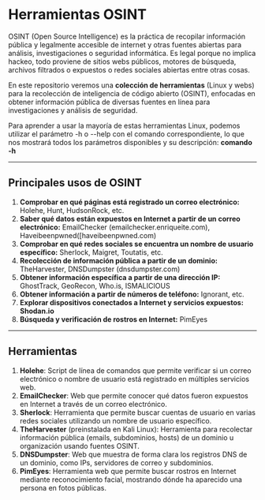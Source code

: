 # Herramientas OSINT
OSINT (Open Source Intelligence) es la práctica de recopilar información pública y legalmente accesible de internet y otras fuentes abiertas para análisis, investigaciones o seguridad informática. Es legal porque no implica hackeo, todo proviene de sitios webs públicos, motores de búsqueda, archivos filtrados o expuestos o redes sociales abiertas entre otras cosas.

En este repositorio veremos una **colección de herramientas** (Linux y webs) para la recolección de inteligencia de código abierto (OSINT), enfocadas en obtener información pública de diversas fuentes en línea para investigaciones y análisis de seguridad. 

Para aprender a usar la mayoría de estas herramientas Linux, podemos utilizar el parámetro -h o --help con el comando correspondiente, lo que nos mostrará todos los parámetros disponibles y su descripción: 
**comando -h**


---

## Principales usos de OSINT

1. **Comprobar en qué páginas está registrado un correo electrónico:** Holehe, Hunt, HudsonRock, etc.  
2. **Saber qué datos están expuestos en Internet a partir de un correo electrónico:** EmailChecker (emailchecker.enriqueite.com), Haveibeenpwned([haveibeenpwned.com)
3. **Comprobar en qué redes sociales se encuentra un nombre de usuario específico:** Sherlock, Maigret, Toutatis, etc.  
4. **Recolección de información pública a partir de un dominio:** TheHarvester, DNSDumpster (dnsdumpster.com) 
5. **Obtener información específica a partir de una dirección IP:** GhostTrack, GeoRecon, Who.is, ISMALICIOUS  
6. **Obtener información a partir de números de teléfono:** Ignorant, etc.
7. **Explorar dispositivos conectados a Internet y servicios expuestos: Shodan.io**
8. **Búsqueda y verificación de rostros en Internet:** PimEyes  

---

## Herramientas

1. **Holehe**: Script de línea de comandos que permite verificar si un correo electrónico o nombre de usuario está registrado en múltiples servicios web.  
2. **EmailChecker**: Web que permite conocer qué datos fueron expuestos en Internet a través de un correo electrónico.  
3. **Sherlock**: Herramienta que permite buscar cuentas de usuario en varias redes sociales utilizando un nombre de usuario específico.  
4. **TheHarvester** (preinstalada en Kali Linux): Herramienta para recolectar información pública (emails, subdominios, hosts) de un dominio u organización usando fuentes OSINT.  
5. **DNSDumpster**: Web que muestra de forma clara los registros DNS de un dominio, como IPs, servidores de correo y subdominios.  
6. **PimEyes**: Herramienta web que permite buscar rostros en Internet mediante reconocimiento facial, mostrando dónde ha aparecido una persona en fotos públicas.  

